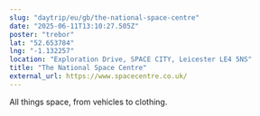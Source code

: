 ```yaml
---
slug: "daytrip/eu/gb/the-national-space-centre"
date: "2025-06-11T13:10:27.505Z"
poster: "trebor"
lat: "52.653784"
lng: "-1.132257"
location: "Exploration Drive, SPACE CITY, Leicester LE4 5NS"
title: "The National Space Centre"
external_url: https://www.spacecentre.co.uk/
---
```

All things space, from vehicles to clothing.